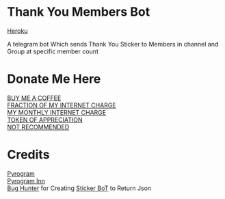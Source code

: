 # Thank You Members Bot

[Heroku](https://heroku.com/deploy?template=https://github.com/ayusharyanisgod/Thank-You-Members-Bot)

A telegram bot Which sends Thank You Sticker to Members in channel and Group at specific member count

# Donate Me Here
[BUY ME A COFFEE](https://paytm.me/fZ-PsaK) <br>
[FRACTION OF MY INTERNET CHARGE](https://paytm.me/p-tPE0l) <br>
[MY MONTHLY INTERNET CHARGE](https://paytm.me/yoB-s0a) <br>
[TOKEN OF APPRECIATION](https://paytm.me/8sRT-FA) <br>
[NOT RECOMMENDED](https://paytm.me/A-iN96A)

# Credits
[Pyrogram](https://pyrogram.org) <br>
[Pyrogram Inn](https://t.me/pyrogramchat) <br>
[Bug Hunter](https://github.com/bughunter0) for Creating [Sticker BoT](https://github.com/BugHunterCodeLabs/Sticker-Bot) to Return Json
